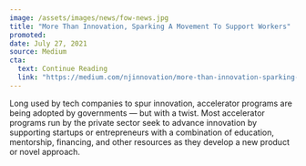 ```yaml
---
image: /assets/images/news/fow-news.jpg
title: "More Than Innovation, Sparking A Movement To Support Workers"
promoted: 
date: July 27, 2021
source: Medium
cta:
  text: Continue Reading
  link: "https://medium.com/njinnovation/more-than-innovation-sparking-a-movement-to-support-workers-4405e7e70a1"
---
```


Long used by tech companies to spur innovation, accelerator programs are being adopted by governments — but with a twist.
Most accelerator programs run by the private sector seek to advance innovation by supporting startups or entrepreneurs with a combination of education, mentorship, financing, and other resources as they develop a new product or novel approach.
